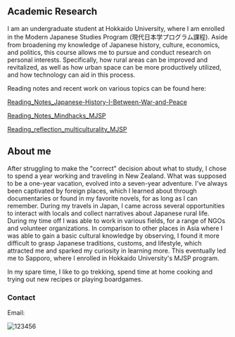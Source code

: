 ## Academic Research 

I am an undergraduate student at Hokkaido University, where I am enrolled in the Modern Japanese Studies Program (現代日本学プログラム課程).
Aside from broadening my knowledge of Japanese history, culture, economics, and politics, this course allows me to pursue and conduct research on personal interests. Specifically, how rural areas can be improved and revitalized, as well as how urban space can be more productively utilized, and how technology can aid in this process.

Reading notes and recent work on various topics can be found here:

[Reading_Notes_Japanese-History-I-Between-War-and-Peace](https://github.com/NLKLuge/Reading_Notes_Japanese-History-I-Between-War-and-Peace)

[Reading_Notes_Mindhacks_MJSP](https://github.com/NLKLuge/Reading_Notes_Mindhacks_MJSP)

[Reading_reflection_multiculturality_MJSP](https://github.com/NLKLuge/Reading_reflection_multiculturality_MJSP)


## About me 

After struggling to make the "correct" decision about what to study, I chose to spend a year working and traveling in New Zealand. What was supposed to be a one-year vacation, evolved into a seven-year adventure. I've always been captivated by foreign places, which I learned about through documentaries or found in my favorite novels, for as long as I can remember. During my travels in Japan, I came across several opportunities to interact with locals and collect narratives about Japanese rural life. During my time off I was able to work in various fields, for a range of NGOs and volunteer organizations.
In comparison to other places in Asia where I was able to gain a basic cultural knowledge by observing, I found it more difficult to grasp Japanese traditions, customs, and lifestyle, which attracted me and sparked my curiosity in learning more. This eventually led me to Sapporo, where I enrolled in Hokkaido University's MJSP program. 

In my spare time, I like to go trekking, spend time at home cooking and trying out new recipes or playing boardgames.



### Contact 
Email: 

![123456](https://user-images.githubusercontent.com/103370122/172083080-3f96146a-9b6f-4762-88b1-6c56bc840e60.jpg)


